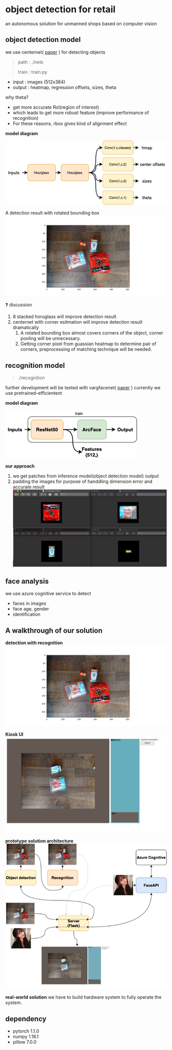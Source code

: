 # object detection for retail
an autonomous solution for unmanned shops based on computer vision

## object detection model
we use centernet( [paper](https://arxiv.org/pdf/1904.08189.pdf)  ) for detecting objects
> path  : ./nets

> train : train.py
* input  : images (512x384)
* output : heatmap, regression offsets, sizes, theta

why theta?
+ get more accurate RoI(region of interest)
+ which leads to get more robust feature (improve performance of recognition)
+ For these reasons, rbox gives kind of alignment effect

**model diagram**

![centernet](https://github.com/SeungyounShin/object_detection_for_retail/blob/master/resource/centernetRot.png?raw=true)

A detection result with rotated bounding box
![test](https://github.com/SeungyounShin/object_detection_for_retail/blob/master/resource/test.png?raw=true)

:question: discussion
1. 8 stacked horuglass will improve detection result
2. centernet with corner esitmation will improve detection result dramatically
    1. A rotated bounding box almost covers corners of the object, corner pooling will be unnecessary.
    2. Getting corner pixel from guassian heatmap to determine pair of corners, preprocessing of matching technique will be needed.

## recognition model
> ./recognition

further development will be tested with vargfacenet( [paper](https://arxiv.org/abs/1910.04985) )
currently we use pretrained-efficientent

**model diagram**

![arcface](https://github.com/SeungyounShin/object_detection_for_retail/blob/master/resource/arcface_infer.png?raw=true)

**our approach**
1. we get patches from inference model(object detection model) output
2. padding the images for purpose of handdling dimension error and accurate result
![patches](https://github.com/SeungyounShin/object_detection_for_retail/blob/master/resource/patches.png?raw=true)

## face analysis
we use azure cognitive service to detect 
+ faces in images
+ face age, gender
+ identification

## A walkthrough of our solution

**detection with recognition**
![final_results](https://github.com/SeungyounShin/object_detection_for_retail/blob/master/resource/final_result.png?raw=true)


**Kiosk UI**
![final_results](https://github.com/SeungyounShin/object_detection_for_retail/blob/master/resource/UI_test.png?raw=true)

**prototype solution architecture**
![full_arch](https://github.com/SeungyounShin/object_detection_for_retail/blob/master/resource/fullsystem.png?raw=true)

**real-world solution**
we have to build hardware system to fully operate the system.


## dependency
+ pytorch 1.1.0
+ numpy 1.18.1
+ pillow 7.0.0

